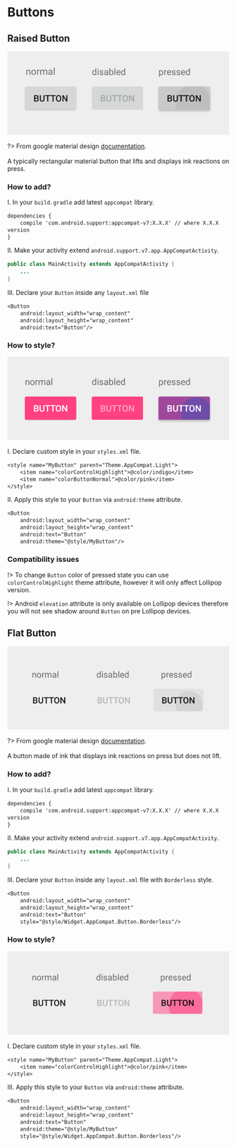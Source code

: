 # Buttons

## Raised Button

![](_images/raised-button-intro-v2.png)

?> From google material design [documentation](http://www.google.com.ua/design/spec/components/buttons.html#buttons-flat-raised-buttons).
<br><br>A typically rectangular material button that lifts and displays ink reactions on press.

### How to add?

I. In your `build.gradle` add latest `appcompat` library.

```
dependencies {
    compile 'com.android.support:appcompat-v7:X.X.X' // where X.X.X version
}
```
II. Make your activity extend `android.support.v7.app.AppCompatActivity`.

```java
public class MainActivity extends AppCompatActivity {
    ...
}
```
III. Declare your `Button` inside any `layout.xml` file

```
<Button
    android:layout_width="wrap_content"
    android:layout_height="wrap_content"
    android:text="Button"/>
```

### How to style?

![](_images/raised-button-style-v2.png)

I. Declare custom style in your `styles.xml` file.

```
<style name="MyButton" parent="Theme.AppCompat.Light">
    <item name="colorControlHighlight">@color/indigo</item>
    <item name="colorButtonNormal">@color/pink</item>
</style>
```

II. Apply this style to your `Button` via `android:theme` attribute.

```
<Button
    android:layout_width="wrap_content"
    android:layout_height="wrap_content"
    android:text="Button"
    android:theme="@style/MyButton"/>
```

### Compatibility issues

!>  To change `Button` color of pressed state you can use `colorControlHighlight` theme attribute, however it will only affect Lollipop version.

!>  Android `elevation` attribute is only available on Lollipop devices therefore you will not see shadow around `Button` on pre Lollipop devices.

## Flat Button

![](_images/flat-button-intro-v2.png)

?> From google material design [documentation](http://www.google.com.ua/design/spec/components/buttons.html#buttons-flat-raised-buttons).
<br><br>A button made of ink that displays ink reactions on press but does not lift.

### How to add?

I. In your `build.gradle` add latest `appcompat` library.

```
dependencies {
    compile 'com.android.support:appcompat-v7:X.X.X' // where X.X.X version
}
```
II. Make your activity extend `android.support.v7.app.AppCompatActivity`.

```java
public class MainActivity extends AppCompatActivity {
    ...
}
```
III. Declare your `Button` inside any `layout.xml` file with `Borderless` style.

```
<Button
    android:layout_width="wrap_content"
    android:layout_height="wrap_content"
    android:text="Button"
    style="@style/Widget.AppCompat.Button.Borderless"/>
```

### How to style?

![](_images/flat-button-style-v2.png)

I. Declare custom style in your `styles.xml` file.

```
<style name="MyButton" parent="Theme.AppCompat.Light">
    <item name="colorControlHighlight">@color/pink</item>
</style>
```

III. Apply this style to your `Button` via `android:theme` attribute.

```
<Button
    android:layout_width="wrap_content"
    android:layout_height="wrap_content"
    android:text="Button"
    android:theme="@style/MyButton"
    style="@style/Widget.AppCompat.Button.Borderless"/>
```
